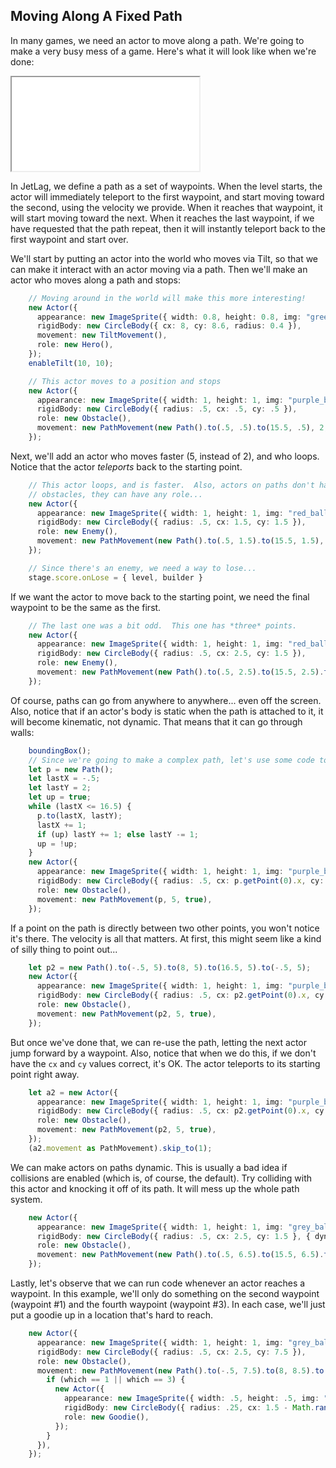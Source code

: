 ## Moving Along A Fixed Path

In many games, we need an actor to move along a path.  We're going to make a
very busy mess of a game.  Here's what it will look like when we're done:

<iframe src="game_02.iframe.html"></iframe>

In JetLag, we define a path as a set of waypoints.  When the level starts, the
actor will immediately teleport to the first waypoint, and start moving toward
the second, using the velocity we provide.  When it reaches that waypoint, it
will start moving toward the next.  When it reaches the last waypoint, if we
have requested that the path repeat, then it will instantly teleport back to the
first waypoint and start over.

We'll start by putting an actor into the world who moves via Tilt, so that we
can make it interact with an actor moving via a path.  Then we'll make an actor
who moves along a path and stops:

```typescript
    // Moving around in the world will make this more interesting!
    new Actor({
      appearance: new ImageSprite({ width: 0.8, height: 0.8, img: "green_ball.png" }),
      rigidBody: new CircleBody({ cx: 8, cy: 8.6, radius: 0.4 }),
      movement: new TiltMovement(),
      role: new Hero(),
    });
    enableTilt(10, 10);

    // This actor moves to a position and stops
    new Actor({
      appearance: new ImageSprite({ width: 1, height: 1, img: "purple_ball.png" }),
      rigidBody: new CircleBody({ radius: .5, cx: .5, cy: .5 }),
      role: new Obstacle(),
      movement: new PathMovement(new Path().to(.5, .5).to(15.5, .5), 2, false),
    });
```

Next, we'll add an actor who moves faster (5, instead of 2), and who loops.
Notice that the actor *teleports* back to the starting point.

```typescript
    // This actor loops, and is faster.  Also, actors on paths don't have to be
    // obstacles, they can have any role...
    new Actor({
      appearance: new ImageSprite({ width: 1, height: 1, img: "red_ball.png" }),
      rigidBody: new CircleBody({ radius: .5, cx: 1.5, cy: 1.5 }),
      role: new Enemy(),
      movement: new PathMovement(new Path().to(.5, 1.5).to(15.5, 1.5), 5, true),
    });

    // Since there's an enemy, we need a way to lose...
    stage.score.onLose = { level, builder }
```

If we want the actor to move back to the starting point, we need the final
waypoint to be the same as the first.

```typescript
    // The last one was a bit odd.  This one has *three* points.
    new Actor({
      appearance: new ImageSprite({ width: 1, height: 1, img: "red_ball.png" }),
      rigidBody: new CircleBody({ radius: .5, cx: 2.5, cy: 1.5 }),
      role: new Enemy(),
      movement: new PathMovement(new Path().to(.5, 2.5).to(15.5, 2.5).to(.5, 2.5), 5, true),
    });
```

Of course, paths can go from anywhere to anywhere... even off the screen.  Also,
notice that if an actor's body is static when the path is attached to it, it
will become kinematic, not dynamic.  That means that it can go through walls:

```typescript
    boundingBox();
    // Since we're going to make a complex path, let's use some code to make it:
    let p = new Path();
    let lastX = -.5;
    let lastY = 2;
    let up = true;
    while (lastX <= 16.5) {
      p.to(lastX, lastY);
      lastX += 1;
      if (up) lastY += 1; else lastY -= 1;
      up = !up;
    }
    new Actor({
      appearance: new ImageSprite({ width: 1, height: 1, img: "purple_ball.png" }),
      rigidBody: new CircleBody({ radius: .5, cx: p.getPoint(0).x, cy: p.getPoint(0).y }),
      role: new Obstacle(),
      movement: new PathMovement(p, 5, true),
    });
```

If a point on the path is directly between two other points, you won't notice
it's there.  The velocity is all that matters.  At first, this might seem like a
kind of silly thing to point out...

```typescript
    let p2 = new Path().to(-.5, 5).to(8, 5).to(16.5, 5).to(-.5, 5);
    new Actor({
      appearance: new ImageSprite({ width: 1, height: 1, img: "purple_ball.png" }),
      rigidBody: new CircleBody({ radius: .5, cx: p2.getPoint(0).x, cy: p2.getPoint(0).y }),
      role: new Obstacle(),
      movement: new PathMovement(p2, 5, true),
    });
```

But once we've done that, we can re-use the path, letting the next actor jump
forward by a waypoint.  Also, notice that when we do this, if we don't have the
`cx` and `cy` values correct, it's OK.  The actor teleports to its starting
point right away.

```typescript
    let a2 = new Actor({
      appearance: new ImageSprite({ width: 1, height: 1, img: "purple_ball.png" }),
      rigidBody: new CircleBody({ radius: .5, cx: p2.getPoint(0).x, cy: p2.getPoint(0).y }),
      role: new Obstacle(),
      movement: new PathMovement(p2, 5, true),
    });
    (a2.movement as PathMovement).skip_to(1);
```

We can make actors on paths dynamic.  This is usually a bad idea if collisions
are enabled (which is, of course, the default).  Try colliding with this actor
and knocking it off of its path.  It will mess up the whole path system.

```typescript
    new Actor({
      appearance: new ImageSprite({ width: 1, height: 1, img: "grey_ball.png" }),
      rigidBody: new CircleBody({ radius: .5, cx: 2.5, cy: 1.5 }, { dynamic: true }),
      role: new Obstacle(),
      movement: new PathMovement(new Path().to(.5, 6.5).to(15.5, 6.5).to(.5, 6.5), 5, true),
    });
```

Lastly, let's observe that we can run code whenever an actor reaches a waypoint.
In this example, we'll only do something on the second waypoint (waypoint #1)
and the fourth waypoint (waypoint #3).  In each case, we'll just put a goodie up
in a location that's hard to reach.

```typescript
    new Actor({
      appearance: new ImageSprite({ width: 1, height: 1, img: "grey_ball.png" }),
      rigidBody: new CircleBody({ radius: .5, cx: 2.5, cy: 7.5 }),
      role: new Obstacle(),
      movement: new PathMovement(new Path().to(-.5, 7.5).to(8, 8.5).to(16.5, 7.5).to(8, 8.5).to(-.5, 7.5), 5, true, (which: number) => {
        if (which == 1 || which == 3) {
          new Actor({
            appearance: new ImageSprite({ width: .5, height: .5, img: "grey_ball.png" }),
            rigidBody: new CircleBody({ radius: .25, cx: 1.5 - Math.random(), cy: 1.5 - Math.random() }, { dynamic: true }),
            role: new Goodie(),
          });
        }
      }),
    });
```

